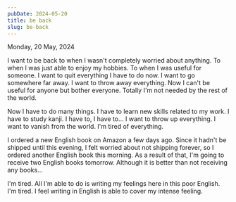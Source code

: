```yaml
---
pubDate: 2024-05-20
title: be back
slug: be-back
---
```


Monday, 20 May, 2024

I want to be back to when I wasn't completely worried about anything. To when I was just able to enjoy my hobbies. To when I was useful for someone. I want to quit everything I have to do now. I want to go somewhere far away. I want to throw away everything. Now I can't be useful for anyone but bother everyone. Totally I'm not needed by the rest of the world.

Now I have to do many things. I have to learn new skills related to my work. I have to study kanji. I have to, I have to... I want to throw up everything. I want to vanish from the world. I'm tired of everything.

I ordered a new English book on Amazon a few days ago. Since it hadn't be shipped until this evening, I felt worried about not shipping forever, so I ordered another English book this morning. As a result of that, I'm going to receive two English books tomorrow. Although it is better than not receiving any books...

I'm tired. All I'm able to do is writing my feelings here in this poor English. I'm tired. I feel writing in English is able to cover my intense feeling.